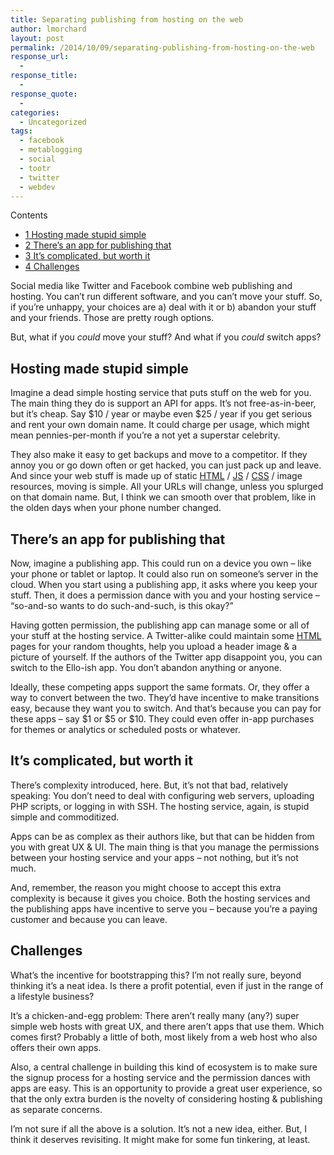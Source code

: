 ```yaml
---
title: Separating publishing from hosting on the web
author: lmorchard
layout: post
permalink: /2014/10/09/separating-publishing-from-hosting-on-the-web
response_url:
  - 
response_title:
  - 
response_quote:
  - 
categories:
  - Uncategorized
tags:
  - facebook
  - metablogging
  - social
  - tootr
  - twitter
  - webdev
---
```

<div id="toc_container" class="toc_wrap_right no_bullets">
  <p class="toc_title">
    Contents
  </p>
  
  <ul class="toc_list">
    <li>
      <a href="#Hosting_made_stupid_simple"><span class="toc_number toc_depth_1">1</span> Hosting made stupid simple</a>
    </li>
    <li>
      <a href="#There8217s_an_app_for_publishing_that"><span class="toc_number toc_depth_1">2</span> There&#8217;s an app for publishing that</a>
    </li>
    <li>
      <a href="#It8217s_complicated_but_worth_it"><span class="toc_number toc_depth_1">3</span> It&#8217;s complicated, but worth it</a>
    </li>
    <li>
      <a href="#Challenges"><span class="toc_number toc_depth_1">4</span> Challenges</a>
    </li>
  </ul>
</div>

Social media like Twitter and Facebook combine web publishing and hosting. You can&#8217;t run different software, and you can&#8217;t move your stuff. So, if you&#8217;re unhappy, your choices are a) deal with it or b) abandon your stuff and your friends. Those are pretty rough options.

But, what if you *could* move your stuff? And what if you *could* switch apps?

<!--more-->

## <span id="Hosting_made_stupid_simple">Hosting made stupid simple</span>

Imagine a dead simple hosting service that puts stuff on the web for you. The main thing they do is support an API for apps. It&#8217;s not free-as-in-beer, but it&#8217;s cheap. Say $10 / year or maybe even $25 / year if you get serious and rent your own domain name. It could charge per usage, which might mean pennies-per-month if you&#8217;re a not yet a superstar celebrity.

They also make it easy to get backups and move to a competitor. If they annoy you or go down often or get hacked, you can just pack up and leave. And since your web stuff is made up of static <a target="_blank" title="HTML" href="https://developer.mozilla.org/docs/Web/HTML?utm_source=wordpress%20blog&utm_medium=content%20link&utm_campaign=promote%20mdn">HTML</a> / <a target="_blank" title="JS" href="https://developer.mozilla.org/docs/JavaScript?utm_source=wordpress%20blog&utm_medium=content%20link&utm_campaign=promote%20mdn">JS</a> / <a target="_blank" title="CSS" href="https://developer.mozilla.org/docs/Web/CSS?utm_source=wordpress%20blog&utm_medium=content%20link&utm_campaign=promote%20mdn">CSS</a> / image resources, moving is simple. All your URLs will change, unless you splurged on that domain name. But, I think we can smooth over that problem, like in the olden days when your phone number changed.

## <span id="There8217s_an_app_for_publishing_that">There&#8217;s an app for publishing that</span>

Now, imagine a publishing app. This could run on a device you own &#8211; like your phone or tablet or laptop. It could also run on someone&#8217;s server in the cloud. When you start using a publishing app, it asks where you keep your stuff. Then, it does a permission dance with you and your hosting service &#8211; &#8220;so-and-so wants to do such-and-such, is this okay?&#8221;

Having gotten permission, the publishing app can manage some or all of your stuff at the hosting service. A Twitter-alike could maintain some <a target="_blank" title="HTML" href="https://developer.mozilla.org/docs/Web/HTML?utm_source=wordpress%20blog&utm_medium=content%20link&utm_campaign=promote%20mdn">HTML</a> pages for your random thoughts, help you upload a header image & a picture of yourself. If the authors of the Twitter app disappoint you, you can switch to the Ello-ish app. You don&#8217;t abandon anything or anyone.

Ideally, these competing apps support the same formats. Or, they offer a way to convert between the two. They&#8217;d have incentive to make transitions easy, because they want you to switch. And that&#8217;s because you can pay for these apps &#8211; say $1 or $5 or $10. They could even offer in-app purchases for themes or analytics or scheduled posts or whatever.

## <span id="It8217s_complicated_but_worth_it">It&#8217;s complicated, but worth it</span>

There&#8217;s complexity introduced, here. But, it&#8217;s not that bad, relatively speaking: You don&#8217;t need to deal with configuring web servers, uploading PHP scripts, or logging in with SSH. The hosting service, again, is stupid simple and commoditized.

Apps can be as complex as their authors like, but that can be hidden from you with great UX & UI. The main thing is that you manage the permissions between your hosting service and your apps &#8211; not nothing, but it&#8217;s not much.

And, remember, the reason you might choose to accept this extra complexity is because it gives you choice. Both the hosting services and the publishing apps have incentive to serve you &#8211; because you&#8217;re a paying customer and because you can leave.

## <span id="Challenges">Challenges</span>

What&#8217;s the incentive for bootstrapping this? I&#8217;m not really sure, beyond thinking it&#8217;s a neat idea. Is there a profit potential, even if just in the range of a lifestyle business?

It&#8217;s a chicken-and-egg problem: There aren&#8217;t really many (any?) super simple web hosts with great UX, and there aren&#8217;t apps that use them. Which comes first? Probably a little of both, most likely from a web host who also offers their own apps.

Also, a central challenge in building this kind of ecosystem is to make sure the signup process for a hosting service and the permission dances with apps are easy. This is an opportunity to provide a great user experience, so that the only extra burden is the novelty of considering hosting & publishing as separate concerns.

I&#8217;m not sure if all the above is a solution. It&#8217;s not a new idea, either. But, I think it deserves revisiting. It might make for some fun tinkering, at least.